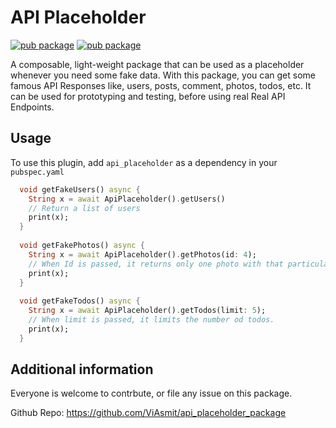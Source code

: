 # API Placeholder

[![pub package](https://img.shields.io/pub/v/shared_preferences.svg)](https://pub.dev/packages/api_placeholder) [![pub package](https://img.shields.io/badge/dependencies-http-blue)](https://pub.dev/packages/api_placeholder) 



A composable, light-weight package that can be used as a placeholder whenever you need some fake data.
With this package, you can get some famous API Responses like, users, posts, comment, photos, todos, etc.
It can be used for prototyping and testing, before using real Real API Endpoints.

## Usage

To use this plugin, add `api_placeholder` as a dependency in your `pubspec.yaml`

```dart
  void getFakeUsers() async {
    String x = await ApiPlaceholder().getUsers()
    // Return a list of users
    print(x);
  }
  
  void getFakePhotos() async {
    String x = await ApiPlaceholder().getPhotos(id: 4);
    // When Id is passed, it returns only one photo with that particular Id
    print(x);
  }
  
  void getFakeTodos() async {
    String x = await ApiPlaceholder().getTodos(limit: 5);
    // When limit is passed, it limits the number od todos.
    print(x);
  }
```


## Additional information

Everyone is welcome to contrbute, or file any issue on this package.

Github Repo: https://github.com/ViAsmit/api_placeholder_package
